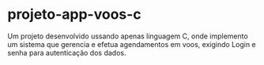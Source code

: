 # projeto-app-voos-c
Um projeto desenvolvido ussando apenas linguagem C, onde implemento um sistema que gerencia e efetua agendamentos em voos, exigindo Login e senha para autenticação dos dados.
